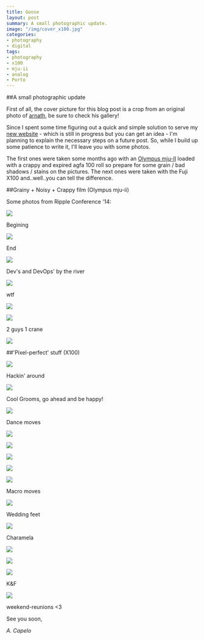 ```yaml
---
title: Goose
layout: post
summary: A small photographic update.
image: "/img/cover_x100.jpg"
categories: 
- photography
- digital
tags:
- photography
- x100
- mju-ii
- analog
- Porto
---
```



##A small photographic update

First of all, the cover picture for this blog post is a crop from an original photo of [arnath](https://www.flickr.com/photos/arnath/), be sure to check his gallery!

Since I spent some time figuring out a quick and simple solution to serve my [new website](http://antoniocapelo.com/) - which is still in progress but you can get an idea - I'm planning to explain the necessary steps on a future post. So, while I build up some patience to write it, I'll leave you with some photos.

The first ones were taken some months ago with an [Olympus mju-II](http://camerapedia.wikia.com/wiki/Olympus_mju_II) loaded with a crappy and expired agfa 100 roll so prepare for some grain / bad shadows / stains on the pictures. The next ones were taken with the Fuji X100 and..well..you can tell the difference.


##Grainy + Noisy + Crappy film (Olympus mju-ii)

<p class="caption">Some photos from Ripple Conference '14:</p>

<a target="_blank" href="https://copy.com/i27fhwSUJdhNxKkc"><img src="https://copy.com/i27fhwSUJdhNxKkc" /></a>
<p class="caption">Begining</p>

<a target="_blank" href="https://copy.com/8dsqdKFMajwVQuHW"><img src="https://copy.com/8dsqdKFMajwVQuHW" /></a>
<p class="caption">End</p>

<a target="_blank" href="https://copy.com/34nKzH1W0WfbQ1QF"><img src="https://copy.com/34nKzH1W0WfbQ1QF" /></a>
<p class="caption">Dev's and DevOps' by the river</p>

<a target="_blank" href="https://copy.com/OuR3ExM1DCuvTbvz"><img src="https://copy.com/OuR3ExM1DCuvTbvz" /></a>
<p class="caption">wtf</p>

<a target="_blank" href="https://copy.com/91IEmya14KOXhBBE"><img src="https://copy.com/91IEmya14KOXhBBE" /></a>

<a target="_blank" href="https://copy.com/3CBiwMCI9yymEgGs"><img src="https://copy.com/3CBiwMCI9yymEgGs" /></a>
<p class="caption">2 guys 1 crane</p>

<a target="_blank" href="https://copy.com/LwshbEDTG9up3Bxu"><img src="https://copy.com/LwshbEDTG9up3Bxu" /></a>


##'Pixel-perfect' stuff (X100)

<a target="_blank" href="https://copy.com/LEeo9J2KwbSspLFu"><img src="https://copy.com/LEeo9J2KwbSspLFu" /></a>
<p class="caption">Hackin' around</p>

<a target="_blank" href="https://copy.com/kmUx2exXdhveYcRZ"><img src="https://copy.com/kmUx2exXdhveYcRZ" /></a>
<p class="caption">Cool Grooms, go ahead and be happy!</p>

<a target="_blank" href="https://copy.com/ZmJokcenjY4TxqVW"><img src="https://copy.com/ZmJokcenjY4TxqVW" /></a>
<p class="caption">Dance moves</p>

<a target="_blank" href="https://copy.com/eg7oYTkKHmtvCrr6"><img src="https://copy.com/eg7oYTkKHmtvCrr6" /></a>

<a target="_blank" href="https://copy.com/qGpqqrkCFDr92SjN"><img src="https://copy.com/qGpqqrkCFDr92SjN" /></a>

<a target="_blank" href="https://copy.com/OUoHgltjRBDLL4r8"><img src="https://copy.com/OUoHgltjRBDLL4r8" /></a>

<a target="_blank" href="https://copy.com/3zw9dt38ypLIAvGA"><img src="https://copy.com/3zw9dt38ypLIAvGA" /></a>

<a target="_blank" href="https://copy.com/KQ7G4UBwfH8P4stJ"><img src="https://copy.com/KQ7G4UBwfH8P4stJ" /></a>
<p class="caption">Macro moves</p>

<a target="_blank" href="https://copy.com/OZsjBA00UmT04PlZ"><img src="https://copy.com/OZsjBA00UmT04PlZ" /></a>
<p class="caption">Wedding feet</p>

<a target="_blank" href="https://copy.com/61IMX1KU8DEJsn4p"><img src="https://copy.com/61IMX1KU8DEJsn4p" /></a>
<p class="caption">Charamela</p>

<a target="_blank" href="https://copy.com/HTnbXic4ADmel7hb"><img src="https://copy.com/HTnbXic4ADmel7hb" /></a>

<a target="_blank" href="https://copy.com/byV46blFepeNTtPV"><img src="https://copy.com/byV46blFepeNTtPV" /></a>

<a target="_blank" href="https://copy.com/ZBQ8VRISxGcDFuma"><img src="https://copy.com/ZBQ8VRISxGcDFuma" /></a>
<p class="caption">K&F</p>

<a target="_blank" href="https://copy.com/SYuhAtfpuq93gHZe"><img src="https://copy.com/SYuhAtfpuq93gHZe" /></a>
<p class="caption">weekend-reunions <3 </p>

See you soon,

*A. Capelo*